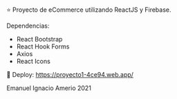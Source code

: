 ⭐ Proyecto de eCommerce utilizando ReactJS y Firebase.

Dependencias:
* React Bootstrap
* React Hook Forms
* Axios
* React Icons

🚀 Deploy: https://proyecto1-4ce94.web.app/

Emanuel Ignacio Amerio 2021
